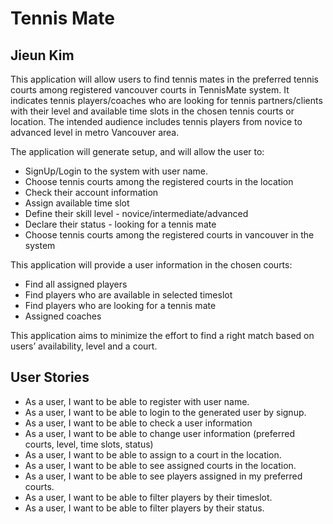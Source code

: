 # Tennis Mate

## Jieun Kim

This application will allow users to find tennis mates in the preferred tennis courts among registered vancouver courts in TennisMate system. 
It indicates tennis players/coaches who are looking for tennis partners/clients with their level and available time slots in the chosen tennis courts or location. 
The intended audience includes tennis players from novice to advanced level in metro Vancouver area. 

The application will generate setup, and will allow the user to:
- SignUp/Login to the system with user name. 
- Choose tennis courts among the registered courts in the location
- Check their account information
- Assign available time slot
- Define their skill level - novice/intermediate/advanced
- Declare their status - looking for a tennis mate
- Choose tennis courts among the registered courts in vancouver in the system

This application will provide a user information in the chosen courts:
- Find all assigned players
- Find players who are available in selected timeslot
- Find players who are looking for a tennis mate
- Assigned coaches

This application aims to minimize the effort to find a right match based on users’ availability, level and a court. 


## User Stories
- As a user, I want to be able to register with user name.
- As a user, I want to be able to login to the generated user by signup.
- As a user, I want to be able to check a user information
- As a user, I want to be able to change user information (preferred courts, level, time slots, status)
- As a user, I want to be able to assign to a court in the location.
- As a user, I want to be able to see assigned courts in the location. 
- As a user, I want to be able to see players assigned in my preferred courts.
- As a user, I want to be able to filter players by their timeslot.
- As a user, I want to be able to filter players by their status.